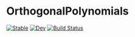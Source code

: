 # OrthogonalPolynomials

[![Stable](https://img.shields.io/badge/docs-stable-blue.svg)](https://ACEsuit.github.io/OrthogonalPolynomials.jl/stable/)
[![Dev](https://img.shields.io/badge/docs-dev-blue.svg)](https://ACEsuit.github.io/OrthogonalPolynomials.jl/dev/)
[![Build Status](https://github.com/ACEsuit/OrthogonalPolynomials.jl/actions/workflows/CI.yml/badge.svg?branch=main)](https://github.com/ACEsuit/OrthogonalPolynomials.jl/actions/workflows/CI.yml?query=branch%3Amain)
